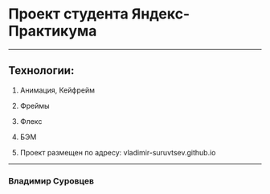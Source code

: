 # Проект студента Яндекс-Практикума

___________________________

## Технологии:

1. Анимация, Кейфрейм

2. Фреймы

3. Флекс

4. БЭМ

5. Проект размещен по адресу: vladimir-suruvtsev.github.io


___________________________

### Владимир Суровцев

